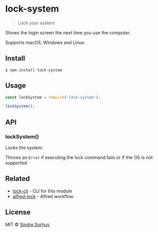 # lock-system

> Lock your system

Shows the login screen the next time you use the computer.

Supports macOS, Windows and Linux.


## Install

```
$ npm install lock-system
```


## Usage

```js
const lockSystem = require('lock-system');

lockSystem();
```


## API

### lockSystem()

Locks the system.

Throws an `Error` if executing the lock command fails or if the OS is not supported.


## Related

- [lock-cli](https://github.com/sindresorhus/lock-cli) - CLI for this module
- [alfred-lock](https://github.com/sindresorhus/alfred-lock) - Alfred workflow


## License

MIT © [Sindre Sorhus](https://sindresorhus.com)
